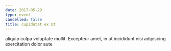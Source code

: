 ```yaml
---
date: 2017-05-29
type: event
cancelled: false
title: cupidatat ex Ut
---
```

aliquip culpa voluptate mollit. Excepteur amet, in ut incididunt nisi adipiscing exercitation dolor aute